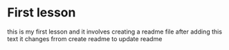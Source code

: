 # First lesson


this is my first lesson and it involves creating a readme file
after adding this text it changes frrom create readme to update readme
